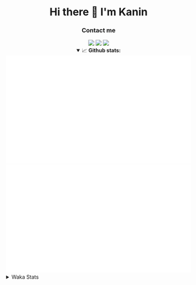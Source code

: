 <div align="center">
 <h1>Hi there 👋 I'm Kanin</h1>
 <h3>Contact me</h3>
 <a href="mailto:im@kanin.dev"><img src="https://img.shields.io/badge/gmail-%23D14836.svg?&style=for-the-badge&logo=gmail&logoColor=white"/></a>
 <a href="https://twitter.com/KaninDev"><img src="https://img.shields.io/badge/twitter-%231DA1F2.svg?&style=for-the-badge&logo=twitter&logoColor=white"/></a>
 <a href="https://www.linkedin.com/in/KaninDev"><img src="https://img.shields.io/badge/linkedin-%230077B5.svg?&style=for-the-badge&logo=linkedin&logoColor=white"/></a>
<details open>
  <summary>📈 <b>Github stats:</b></summary>
  <img src="https://github.com/Kanin/Kanin/blob/master/scripts/GitHubStats/generated/overview.svg"/>
  <img src="https://github.com/Kanin/Kanin/blob/master/scripts/GitHubStats/generated/languages.svg"/>
</details>
</div>

<details>
 <summary>Waka Stats</summary>

<!--START_SECTION:waka-->
![Code Time](http://img.shields.io/badge/Code%20Time-1%2C924%20hrs%2043%20mins-blue)

![Profile Views](http://img.shields.io/badge/Profile%20Views-0-blue)

![Lines of code](https://img.shields.io/badge/From%20Hello%20World%20I%27ve%20Written-800.1%20thousand%20lines%20of%20code-blue)

**🐱 My GitHub Data** 

> 📦 99.0 kB Used in GitHub's Storage 
 > 
> 🏆 86 Contributions in the Year 2023
 > 
> 🚫 Not Opted to Hire
 > 
> 📜 20 Public Repositories 
 > 
> 🔑 10 Private Repositories 
 > 
**I'm an Early 🐤** 

```text
🌞 Morning                2396 commits        ██████░░░░░░░░░░░░░░░░░░░   24.52 % 
🌆 Daytime                2832 commits        ███████░░░░░░░░░░░░░░░░░░   28.99 % 
🌃 Evening                2791 commits        ███████░░░░░░░░░░░░░░░░░░   28.57 % 
🌙 Night                  1751 commits        ████░░░░░░░░░░░░░░░░░░░░░   17.92 % 
```
📅 **I'm Most Productive on Monday** 

```text
Monday                   1786 commits        █████░░░░░░░░░░░░░░░░░░░░   18.28 % 
Tuesday                  1273 commits        ███░░░░░░░░░░░░░░░░░░░░░░   13.03 % 
Wednesday                1032 commits        ███░░░░░░░░░░░░░░░░░░░░░░   10.56 % 
Thursday                 1491 commits        ████░░░░░░░░░░░░░░░░░░░░░   15.26 % 
Friday                   1589 commits        ████░░░░░░░░░░░░░░░░░░░░░   16.26 % 
Saturday                 1008 commits        ███░░░░░░░░░░░░░░░░░░░░░░   10.32 % 
Sunday                   1591 commits        ████░░░░░░░░░░░░░░░░░░░░░   16.28 % 
```


📊 **This Week I Spent My Time On** 

```text
🕑︎ Time Zone: America/New_York

💬 Programming Languages: 
Python                   5 hrs 3 mins        █████████████████░░░░░░░░   67.64 % 
YAML                     52 mins             ███░░░░░░░░░░░░░░░░░░░░░░   11.68 % 
Log File                 38 mins             ██░░░░░░░░░░░░░░░░░░░░░░░   08.60 % 
XML                      21 mins             █░░░░░░░░░░░░░░░░░░░░░░░░   04.79 % 
.env file                19 mins             █░░░░░░░░░░░░░░░░░░░░░░░░   04.33 % 

🔥 Editors: 
PyCharm                  7 hrs 28 mins       █████████████████████████   100.00 % 

🐱‍💻 Projects: 
Naila.py                 5 hrs 40 mins       ███████████████████░░░░░░   75.86 % 
BB-CommunityBot          1 hr 40 mins        ██████░░░░░░░░░░░░░░░░░░░   22.31 % 
Naila                    7 mins              ░░░░░░░░░░░░░░░░░░░░░░░░░   01.64 % 
Site                     0 secs              ░░░░░░░░░░░░░░░░░░░░░░░░░   00.19 % 

💻 Operating System: 
Windows                  7 hrs 28 mins       █████████████████████████   100.00 % 
```

**I Mostly Code in Python** 

```text
Python                   26 repos            ███████████████░░░░░░░░░░   61.90 % 
Java                     6 repos             ████░░░░░░░░░░░░░░░░░░░░░   14.29 % 
JavaScript               4 repos             ██░░░░░░░░░░░░░░░░░░░░░░░   09.52 % 
Kotlin                   2 repos             █░░░░░░░░░░░░░░░░░░░░░░░░   04.76 % 
HTML                     2 repos             █░░░░░░░░░░░░░░░░░░░░░░░░   04.76 % 
```



**Timeline**

![Lines of Code chart](https://raw.githubusercontent.com/Kanin/Kanin/master/assets/bar_graph.png)


 Last Updated on 01/04/2023 13:05:07 UTC
<!--END_SECTION:waka-->
</details>
